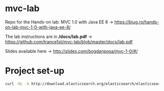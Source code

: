 # mvc-lab
Repo for the Hands-on lab: MVC 1.0 with Java EE 8 -> https://bjug.ro/hands-on-lab-mvc-1-0-with-java-ee-8/

The lab instructions are in **/docs/lab.pdf** -> https://github.com/trance1st/mvc-lab/blob/master/docs/lab.pdf

Slides available here -> http://slides.com/bogdanposa/mvc-1-0/#/



Project set-up
============


```sh
curl -OL -k http://download.elasticsearch.org/elasticsearch/elasticsearch/elasticsearch-1.0.1.zip
```
